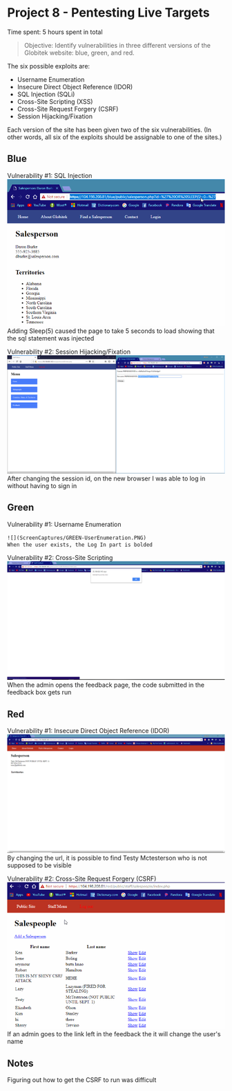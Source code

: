 # Project 8 - Pentesting Live Targets

Time spent: 5 hours spent in total

> Objective: Identify vulnerabilities in three different versions of the Globitek website: blue, green, and red.

The six possible exploits are:
* Username Enumeration
* Insecure Direct Object Reference (IDOR)
* SQL Injection (SQLi)
* Cross-Site Scripting (XSS)
* Cross-Site Request Forgery (CSRF)
* Session Hijacking/Fixation

Each version of the site has been given two of the six vulnerabilities. (In other words, all six of the exploits should be assignable to one of the sites.)

## Blue

Vulnerability #1: SQL Injection
    ![](ScreenCaptures/BLUE-SQLInjection.gif)
    Adding Sleep(5) caused the page to take 5 seconds to load showing that the sql statement was injected

Vulnerability #2: Session Hijacking/Fixation
    ![](ScreenCaptures/BLUE-HIJACK.PNG)
    After changing the session id, on the new browser I was able to log in without having to sign in


## Green

Vulnerability #1: Username Enumeration

    ![](ScreenCaptures/GREEN-UserEnumeration.PNG)
    When the user exists, the Log In part is bolded

Vulnerability #2: Cross-Site Scripting
    ![](ScreenCaptures/GREEN-XSS.PNG)
    When the admin opens the feedback page, the code submitted in the feedback box gets run


## Red

Vulnerability #1: Insecure Direct Object Reference (IDOR)
    ![](ScreenCaptures/RED-IDOR.PNG)
    By changing the url, it is possible to find Testy Mctesterson who is not supposed to be visible

Vulnerability #2: Cross-Site Request Forgery (CSRF)
    ![](ScreenCaptures/RED-CSRF.gif)
    If an admin goes to the link left in the feedback the it will change the user's name



## Notes

Figuring out how to get the CSRF to run was difficult
